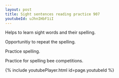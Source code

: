 ```yaml
---
layout: post
title: Sight sentences reading practice 907
youtubeId: uJhnIHbF1iI
---
```

 
 
Helps to learn sight words and their spelling.

Opportunitiy to repeat the spelling. 

Practice spelling. 
 
Practice for spelling bee competitions. 
 
{% include youtubePlayer.html id=page.youtubeId %}
 
 
